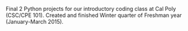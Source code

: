 Final 2 Python projects for our introductory coding class at Cal Poly (CSC/CPE 101). Created and finished Winter quarter of Freshman year (January-March 2015).
